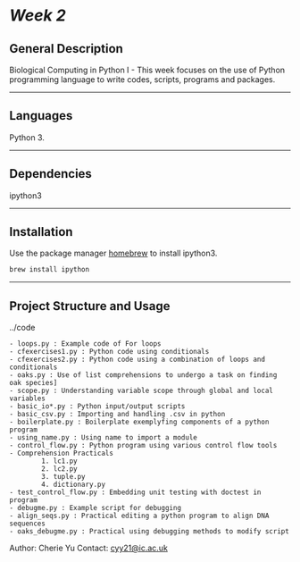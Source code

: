 # *Week 2*


## General Description

Biological Computing in Python I - This week focuses on the use of Python programming language to write codes, scripts, programs and packages.

***

## Languages
Python 3.

***
## Dependencies
ipython3

***
## Installation

Use the package manager [homebrew](https://brew.sh/) to install ipython3.

```bash
brew install ipython
```

***
## Project Structure and Usage

../code

    - loops.py : Example code of For loops
    - cfexercises1.py : Python code using conditionals
    - cfexercises2.py : Python code using a combination of loops and conditionals
    - oaks.py : Use of list comprehensions to undergo a task on finding oak species]
    - scope.py : Understanding variable scope through global and local variables
    - basic_io*.py : Python input/output scripts
    - basic_csv.py : Importing and handling .csv in python
    - boilerplate.py : Boilerplate exemplyfing components of a python program
    - using_name.py : Using name to import a module
    - control_flow.py : Python program using various control flow tools
    - Comprehension Practicals
            1. lc1.py
            2. lc2.py
            3. tuple.py
            4. dictionary.py
    - test_control_flow.py : Embedding unit testing with doctest in program
    - debugme.py : Example script for debugging
    - align_seqs.py : Practical editing a python program to align DNA sequences
    - oaks_debugme.py : Practical using debugging methods to modify script


Author: Cherie Yu
Contact: cyy21@ic.ac.uk
